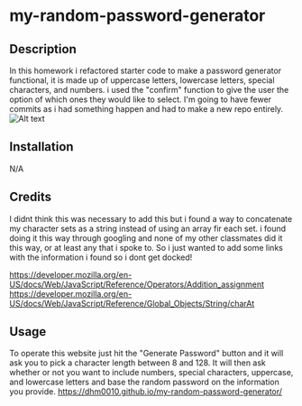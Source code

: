 # my-random-password-generator

## Description
In this homework i refactored starter code to make a password generator functional, it is made up of uppercase letters, lowercase letters, special characters, and numbers. i used the "confirm" function to give the user the option of which ones they would like to select. I'm going to have fewer commits as i had something happen and had to make a new repo entirely.
![Alt text](<assets/images/Screen Shot 2023-07-02 at 6.36.41 PM.png>)

## Installation
N/A

## Credits
I didnt think this was necessary to add this but i found a way to concatenate my character sets as a string instead of using an array fir each set. i found doing it this way through googling and none of my other classmates did it this way, or at least any that i spoke to. So i just wanted to add some links with the information i found so i dont get docked!

https://developer.mozilla.org/en-US/docs/Web/JavaScript/Reference/Operators/Addition_assignment
https://developer.mozilla.org/en-US/docs/Web/JavaScript/Reference/Global_Objects/String/charAt

## Usage
To operate this website just hit the "Generate Password" button and it will ask you to pick a character length between 8 and 128. It will then ask whether or not you want to include numbers, special characters, uppercase, and lowercase letters and base the random password on the information you provide.
https://dhm0010.github.io/my-random-password-generator/